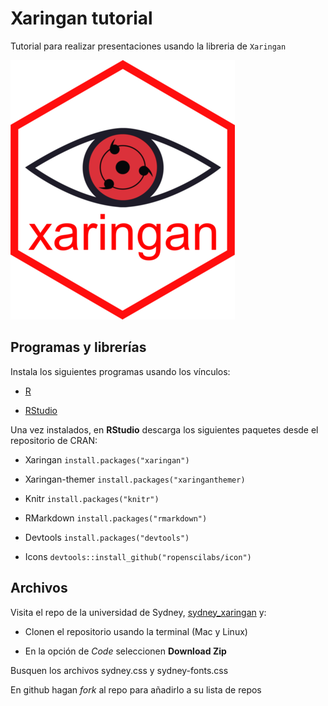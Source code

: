 # Xaringan tutorial
Tutorial para realizar presentaciones usando la libreria de `Xaringan`

![Xaringan](./Slides/Xaringan.png)


## Programas y librerías

Instala los siguientes programas usando los vínculos:

- [R](https://cran.r-project.org/mirrors.html)

- [RStudio](https://www.rstudio.com/products/rstudio/download/)

Una vez instalados, en **RStudio** descarga los siguientes paquetes desde el repositorio de CRAN:

- Xaringan `install.packages("xaringan")`

- Xaringan-themer `install.packages("xaringanthemer)`

- Knitr `install.packages("knitr")`

- RMarkdown `install.packages("rmarkdown")`

- Devtools `install.packages("devtools")`

- Icons `devtools::install_github("ropenscilabs/icon")`

## Archivos

Visita el repo de la universidad de Sydney, [sydney_xaringan](https://github.com/garthtarr/sydney_xaringan) y:

- Clonen el repositorio usando la terminal (Mac y Linux)

- En la opción de *Code* seleccionen **Download Zip**

Busquen los archivos sydney.css y sydney-fonts.css 

En github hagan *fork* al repo para añadirlo a su lista de repos


